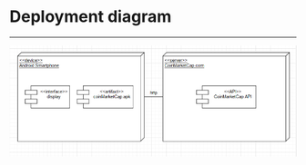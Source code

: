 # Deployment diagram
---
![](https://github.com/AndreiGlinka830501/TRTPO2/blob/main/deployment/r_diagram.PNG)
